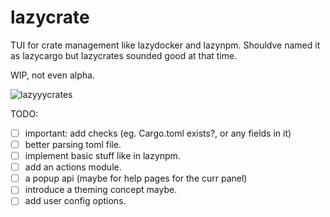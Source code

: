 # lazycrate

TUI for crate management like lazydocker and lazynpm.
Shouldve named it as lazycargo but lazycrates sounded good at that time.

WIP, not even alpha.

![lazyyycrates](https://user-images.githubusercontent.com/77913442/171207287-82b5ac7e-6ab1-48b4-b560-cfcab78f11f3.gif)

TODO:
- [ ] important: add checks (eg. Cargo.toml exists?, or any fields in it)
- [ ] better parsing toml file.
- [ ] implement basic stuff like in lazynpm.
- [ ] add an actions module.
- [ ] a popup api (maybe for help pages for the curr panel)
- [ ] introduce a theming concept maybe.
- [ ] add user config options.
